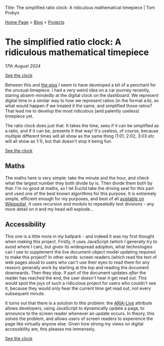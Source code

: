 Title: The simplified ratio clock: A ridiculous mathematical timepiece | Tom Probyn

[Home Page](https://tomprobyn.uk) > [Blog](https://tomprobyn.uk/blogs) > [Projects](https://tomprobyn.uk/blogs/projects)

# The simplified ratio clock: A ridiculous mathematical timepiece
*17th August 2024*

[See the clock](./app.html)

Between this and [the pips](https://www.tomprobyn.uk/blogs/projects/time_signal.html) I seem to have developed a bit of a penchant for the unusual timepiece. I had a very weird idea on a car journey recently, staring absent-mindedly at the digital clock on the dashboard. We represent digital time in a similar way to how we represent ratios (in the format a:b), so what would happen if we treated it the same, and simplified those ratios? That lead me to develop the most ridiculous (and patently useless) timepiece yet.

The ratio clock does just that. It takes the time, sees if it can be simplified as a ratio, and if it can be, presents it that way! It's useless, of course, because multiple different times will all show as the same thing (1:01, 2:02, 3:03 etc will all show as 1:1), but that doesn't stop it being fun. 

[See the clock](./app.html)

## Maths

The maths here is very simple: take the minute and the hour, and check what the largest number they both divide by is. Then divide them both by that. I'm no good at maths, so I let Euclid take the driving seat for this part and used one of the best known algorithms for this purpose. It is extremely simple, efficient enough for my purposes, and best of all [available on Wikipedia!](https://en.wikipedia.org/wiki/Euclidean_algorithm). It uses recursion and modulo to repeatedly test divisions - any more detail on it and my head will explode... 

## Accessibility

This one is a little more in my ballpark - and indeed it was my first thought when making this project. Firstly, it uses JavaScript (which I generally try to avoid where I can), but given its widespread adoption, what technologies can I use to supplement the live document-object model updating required to make this project? In other words: screen readers (which read the text of web pages aloud to users who can't use their eyes to read them for any reason) generally work by starting at the top and reading the document downwards. Then they stop. If part of the document updates *after* the reader has reached the end, the user doesn't hear it get read out. This would spoil the joys of such a ridiculous project for users who couldn't see it, because they would only hear the current time get read out, not every subsequent minute.

It turns out that there is a solution to this problem: the [ARIA-Live](https://developer.mozilla.org/en-US/docs/Web/Accessibility/ARIA/ARIA_Live_Regions) attribute allows developers, using JavaScript to dynamically update a page, to announce to the screen reader whenever an update occurs. In theory, this solves the problem, and allows users of screen readers to experience the page like virtually anyone else. Given how strong my views on digital accessibility are, this pleases me immensely.

[See the clock](./app.html)